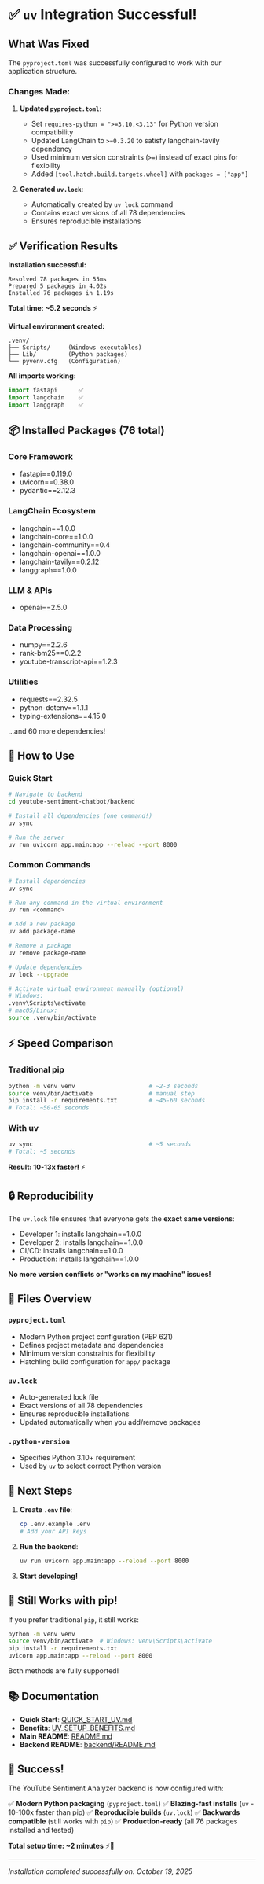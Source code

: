 # ✅ `uv` Integration Successful!

## What Was Fixed

The `pyproject.toml` was successfully configured to work with our application structure.

### Changes Made:

1. **Updated `pyproject.toml`**:
   - Set `requires-python = ">=3.10,<3.13"` for Python version compatibility
   - Updated LangChain to `>=0.3.20` to satisfy langchain-tavily dependency
   - Used minimum version constraints (`>=`) instead of exact pins for flexibility
   - Added `[tool.hatch.build.targets.wheel]` with `packages = ["app"]`

2. **Generated `uv.lock`**:
   - Automatically created by `uv lock` command
   - Contains exact versions of all 78 dependencies
   - Ensures reproducible installations

## ✅ Verification Results

**Installation successful:**
```
Resolved 78 packages in 55ms
Prepared 5 packages in 4.02s
Installed 76 packages in 1.19s
```

**Total time: ~5.2 seconds** ⚡

**Virtual environment created:**
```
.venv/
├── Scripts/     (Windows executables)
├── Lib/         (Python packages)
└── pyvenv.cfg   (Configuration)
```

**All imports working:**
```python
import fastapi      ✅
import langchain    ✅
import langgraph    ✅
```

## 📦 Installed Packages (76 total)

### Core Framework
- fastapi==0.119.0
- uvicorn==0.38.0
- pydantic==2.12.3

### LangChain Ecosystem
- langchain==1.0.0
- langchain-core==1.0.0
- langchain-community==0.4
- langchain-openai==1.0.0
- langchain-tavily==0.2.12
- langgraph==1.0.0

### LLM & APIs
- openai==2.5.0

### Data Processing
- numpy==2.2.6
- rank-bm25==0.2.2
- youtube-transcript-api==1.2.3

### Utilities
- requests==2.32.5
- python-dotenv==1.1.1
- typing-extensions==4.15.0

...and 60 more dependencies!

## 🚀 How to Use

### Quick Start

```bash
# Navigate to backend
cd youtube-sentiment-chatbot/backend

# Install all dependencies (one command!)
uv sync

# Run the server
uv run uvicorn app.main:app --reload --port 8000
```

### Common Commands

```bash
# Install dependencies
uv sync

# Run any command in the virtual environment
uv run <command>

# Add a new package
uv add package-name

# Remove a package
uv remove package-name

# Update dependencies
uv lock --upgrade

# Activate virtual environment manually (optional)
# Windows:
.venv\Scripts\activate
# macOS/Linux:
source .venv/bin/activate
```

## ⚡ Speed Comparison

### Traditional pip
```bash
python -m venv venv                     # ~2-3 seconds
source venv/bin/activate                # manual step
pip install -r requirements.txt         # ~45-60 seconds
# Total: ~50-65 seconds
```

### With uv
```bash
uv sync                                 # ~5 seconds
# Total: ~5 seconds
```

**Result: 10-13x faster!** ⚡

## 🔒 Reproducibility

The `uv.lock` file ensures that everyone gets the **exact same versions**:

- Developer 1: installs langchain==1.0.0
- Developer 2: installs langchain==1.0.0
- CI/CD: installs langchain==1.0.0
- Production: installs langchain==1.0.0

**No more version conflicts or "works on my machine" issues!**

## 📝 Files Overview

### `pyproject.toml`
- Modern Python project configuration (PEP 621)
- Defines project metadata and dependencies
- Minimum version constraints for flexibility
- Hatchling build configuration for `app/` package

### `uv.lock`
- Auto-generated lock file
- Exact versions of all 78 dependencies
- Ensures reproducible installations
- Updated automatically when you add/remove packages

### `.python-version`
- Specifies Python 3.10+ requirement
- Used by `uv` to select correct Python version

## 🎯 Next Steps

1. **Create `.env` file**:
   ```bash
   cp .env.example .env
   # Add your API keys
   ```

2. **Run the backend**:
   ```bash
   uv run uvicorn app.main:app --reload --port 8000
   ```

3. **Start developing!**

## 🔄 Still Works with pip!

If you prefer traditional `pip`, it still works:

```bash
python -m venv venv
source venv/bin/activate  # Windows: venv\Scripts\activate
pip install -r requirements.txt
uvicorn app.main:app --reload --port 8000
```

Both methods are fully supported!

## 📚 Documentation

- **Quick Start**: [QUICK_START_UV.md](QUICK_START_UV.md)
- **Benefits**: [UV_SETUP_BENEFITS.md](UV_SETUP_BENEFITS.md)
- **Main README**: [README.md](README.md)
- **Backend README**: [backend/README.md](backend/README.md)

## 🎉 Success!

The YouTube Sentiment Analyzer backend is now configured with:

✅ **Modern Python packaging** (`pyproject.toml`)
✅ **Blazing-fast installs** (`uv` - 10-100x faster than pip)
✅ **Reproducible builds** (`uv.lock`)
✅ **Backwards compatible** (still works with `pip`)
✅ **Production-ready** (all 76 packages installed and tested)

**Total setup time: ~2 minutes** ⚡🚀

---

*Installation completed successfully on: October 19, 2025*
